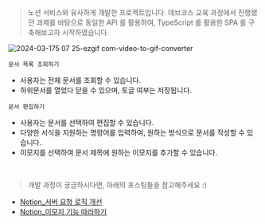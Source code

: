 > 노션 서비스와 유사하게 개발한 프로젝트입니다. 데브코스 교육 과정에서 진행했던 과제를 바탕으로 동일한 API 를 활용하여, TypeScript 를 활용한 SPA 를 구축해보고자 시작하였습니다.
> 

![2024-03-175 07 25-ezgif com-video-to-gif-converter](https://github.com/chasj0326/vanilla_playground/assets/62418379/bf8d4602-8032-4282-a979-a2c9377c7275)


`문서 목록 조회하기` 

- 사용자는 전체 문서를 조회할 수 있습니다.
- 하위문서를 열었다 닫을 수 있으며, 토글 여부는 저장됩니다.

`문서 편집하기`

- 사용자는 문서를 선택하여 편집할 수 있습니다.
- 다양한 서식을 지원하는 명령어를 입력하여, 원하는 방식으로 문서를 작성할 수 있습니다.
- 이모지를 선택하여 문서 제목에 원하는 이모지를 추가할 수 있습니다.

<br/>

> 개발 과정이 궁금하시다면, 아래의 포스팅들을 참고해주세요 :)

- [Notion_서버 요청 로직 개선](https://velog.io/@cszzi1006/Notion-%EC%84%9C%EB%B2%84-%EC%9A%94%EC%B2%AD-%EB%A1%9C%EC%A7%81-%EA%B0%9C%EC%84%A0%ED%95%98%EA%B8%B0)
- [Notion_이모지 기능 따라하기](https://velog.io/@cszzi1006/Notion-%EC%9D%B4%EB%AA%A8%EC%A7%80-%EA%B8%B0%EB%8A%A5-%EB%94%B0%EB%9D%BC%ED%95%98%EA%B8%B0)

